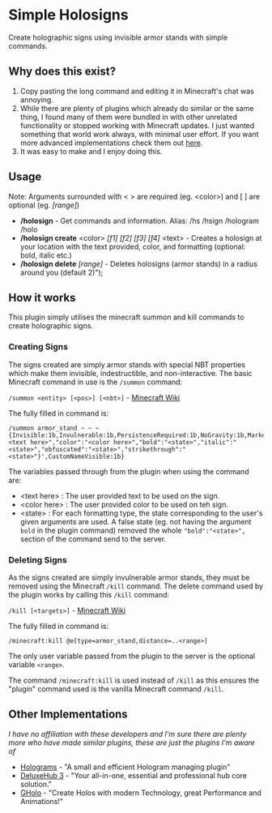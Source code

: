 # Simple Holosigns

Create holographic signs using invisible armor stands with simple commands.

## Why does this exist?

1. Copy pasting the long command and editing it in Minecraft's chat was annoying.
2. While there are plenty of plugins which already do similar or the same thing, I found many of them were bundled in with other unrelated functionality or stopped working with Minecraft updates. I just wanted something that world work always, with minimal user effort. If you want more advanced implementations check them out [here](#Other-Implementations).
3. It was easy to make and I enjoy doing this.

## Usage

Note: Arguments surrounded with < > are required (eg. \<color\>) and [ ] are optional (eg. *[range]*)

- **/holosign** - Get commands and information. Alias: /hs /hsign /hologram /holo
- **/holosign create** \<color\> *[f1] [f2] [f3] [f4]* \<text\> - Creates a holosign at your location with the text provided, color, and formatting (optional: bold, italic etc.)
- **/holosign delete** *[range]* - Deletes holosigns (armor stands) in a radius around you (default 2)");

## How it works

This plugin simply utilises the minecraft summon and kill commands to create holographic signs.

### Creating Signs

The signs created are simply armor stands with special NBT properties which make them invisible, indestructible, and non-interactive. The basic Minecraft command in use is the `/summon` command:

`/summon <entity> [<pos>] [<nbt>]` - [Minecraft Wiki](https://minecraft.fandom.com/wiki/Commands/summon)

The fully filled in command is:

```
/summon armor_stand ~ ~ ~ {Invisible:1b,Invulnerable:1b,PersistenceRequired:1b,NoGravity:1b,Marker:1b,CustomName:'{"text":"<text here>","color":"<color here>","bold":"<state>","italic":"<state>","obfuscated":"<state>","strikethrough":"<state>"}',CustomNameVisible:1b}
```

The variables passed through from the plugin when using the command are:

- \<text here\> : The user provided text to be used on the sign.
- \<color here\> : The user provided color to be used on teh sign.
- \<state\> : For each formatting type, the state corresponding to the user's given arguments are used. A false state (eg. not having the argument `bold` in the plugin command) removed the whole `"bold":"<state>",` section of the command send to the server.

### Deleting Signs

As the signs created are simply invulnerable armor stands, they must be removed using the Minecraft `/kill` command. The delete command used by the plugin works by calling this `/kill` command:

`/kill [<targets>]` - [Minecraft Wiki](https://minecraft.fandom.com/wiki/Commands/kill)

The fully filled in command is:

```
/minecraft:kill @e[type=armor_stand,distance=..<range>]
```

The only user variable passed from the plugin to the server is the optional variable `<range>`.

The command `/minecraft:kill` is used instead of `/kill` as this ensures the "plugin" command used is the vanilla Minecraft command `/kill`.

## Other Implementations

*I have no affiliation with these developers and I'm sure there are plenty more who have made similar plugins, these are just the plugins I'm aware of*

- [Holograms](https://www.spigotmc.org/resources/holograms.4924/) - "A small and efficient Hologram managing plugin"
- [DeluxeHub 3](https://www.spigotmc.org/resources/deluxehub-3-professional-hub-management.49425/) - "Your all-in-one, essential and professional hub core solution."
- [GHolo](https://www.spigotmc.org/resources/gholo-the-new-modern-holo-plugin-1-9-x-1-18-x.70913/) - "Create Holos with modern Technology, great Performance and Animations!"
